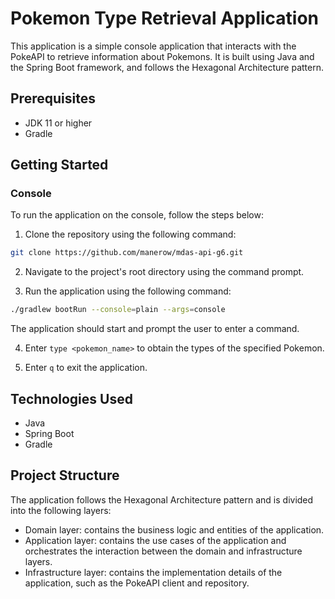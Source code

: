 # Pokemon Type Retrieval Application

This application is a simple console application that interacts with the PokeAPI to retrieve information about Pokemons. It is built using Java and the Spring Boot framework, and follows the Hexagonal Architecture pattern.

## Prerequisites

- JDK 11 or higher
- Gradle

## Getting Started
### Console

To run the application on the console, follow the steps below:

1. Clone the repository using the following command:
``` bash
git clone https://github.com/manerow/mdas-api-g6.git
```
2. Navigate to the project's root directory using the command prompt.

3. Run the application using the following command:
``` bash
./gradlew bootRun --console=plain --args=console
```

The application should start and prompt the user to enter a command.

4. Enter `type <pokemon_name>` to obtain the types of the specified Pokemon.

5. Enter `q` to exit the application.


## Technologies Used

- Java
- Spring Boot
- Gradle

## Project Structure

The application follows the Hexagonal Architecture pattern and is divided into the following layers:

- Domain layer: contains the business logic and entities of the application.
- Application layer: contains the use cases of the application and orchestrates the interaction between the domain and infrastructure layers.
- Infrastructure layer: contains the implementation details of the application, such as the PokeAPI client and repository.
